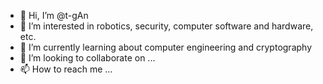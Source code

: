 - 👋 Hi, I’m @t-gAn
- 👀 I’m interested in robotics, security, computer software and hardware, etc.
- 🌱 I’m currently learning about computer engineering and cryptography
- 💞️ I’m looking to collaborate on ...
- 📫 How to reach me ...

<!---
t-gAn/t-gAn is a ✨ special ✨ repository because its `README.md` (this file) appears on your GitHub profile.
You can click the Preview link to take a look at your changes.
--->
